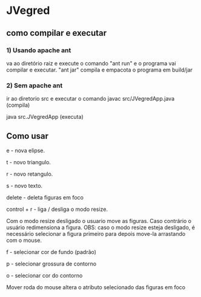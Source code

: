 # JVegred
## como compilar e executar
### 1) Usando apache ant
va ao diretório raiz e
execute o comando "ant run" e o programa vai compilar e executar.
"ant jar" compila e empacota o programa em build/jar
### 2) Sem apache ant
ir ao diretorio src e executar o comando
javac src/JVegredApp.java (compila)

java src.JVegredApp (executa)
## Como usar
e - nova elipse.

t - novo triangulo.

r - novo retangulo.

s - novo texto.

delete - deleta figuras em foco

control + r - liga / desliga o modo resize.

Com o modo resize desligado o usuario move as figuras. Caso contrário o usuário redimensiona a figura.
OBS: caso o modo resize esteja desligado, é necessário selecionar a figura primeiro para depois move-la arrastando com o mouse.

f - selecionar cor de fundo (padrão)

p - selecionar grossura de contorno

o - selecionar cor do contorno

Mover roda do mouse altera o atributo selecionado das figuras em foco